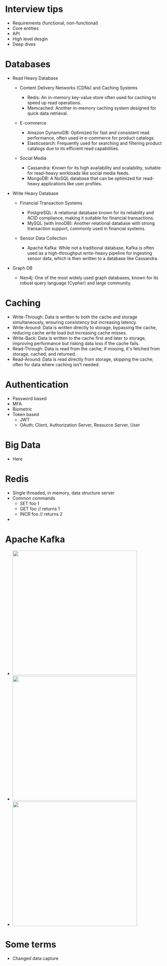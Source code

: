# Interview tips
- Requirements (functional, non-functional)
- Core entities
- API
- High level desgin
- Deep dives

# Databases
- Read Heavy Database
  - Content Delivery Networks (CDNs) and Caching Systems
    - Redis: An in-memory key-value store often used for caching to speed up read operations.
    - Memcached: Another in-memory caching system designed for quick data retrieval.

  - E-commerce
    - Amazon DynamoDB: Optimized for fast and consistent read performance, often used in e-commerce for product catalogs.
    - Elasticsearch: Frequently used for searching and filtering product catalogs due to its efficient read capabilities.

  - Social Media
    - Cassandra: Known for its high availability and scalability, suitable for read-heavy workloads like social media feeds.
    - MongoDB: A NoSQL database that can be optimized for read-heavy applications like user profiles.

- Write Heavy Database
  - Financial Transaction Systems
    - PostgreSQL: A relational database known for its reliability and ACID compliance, making it suitable for financial transactions.
    - MySQL (with InnoDB): Another relational database with strong transaction support, commonly used in financial systems.

  - Sensor Data Collection
    - Apache Kafka: While not a traditional database, Kafka is often used as a high-throughput write-heavy pipeline for ingesting sensor data, which is then written to a database like Cassandra.

- Graph DB
  - Neo4j: One of the most widely used graph databases, known for its robust query language (Cypher) and large community.

# Caching

- Write-Through: Data is written to both the cache and storage simultaneously, ensuring consistency but increasing latency.
- Write-Around: Data is written directly to storage, bypassing the cache, reducing cache write load but increasing cache misses.
- Write-Back: Data is written to the cache first and later to storage, improving performance but risking data loss if the cache fails.
- Read-Through: Data is read from the cache; if missing, it's fetched from storage, cached, and returned.
- Read-Around: Data is read directly from storage, skipping the cache, often for data where caching isn't needed.

# Authentication

- Password based
- MFA
- Biometric
- Token based
  - JWT
  - OAuth: Client, Authorization Server, Resource Server, User
 
# Big Data

- Here

# Redis
- Single threaded, in memory, data structure server
- Common commands
  - SET foo 1
  - GET foo            // returns 1
  - INCR foo           // returns 2
- 

# Apache Kafka
- <img src="https://github.com/user-attachments/assets/4d51b954-6ef2-4ddf-b4df-1e4959ec74fc" width="400" />
- <img src="https://github.com/user-attachments/assets/34333790-6539-4c05-8aef-8439e0293f44" width="400" />
- <img src="https://github.com/user-attachments/assets/63211778-99a3-4020-8744-3a1bd40a16bf" width="400" />

# Some terms

- Changed data capture

